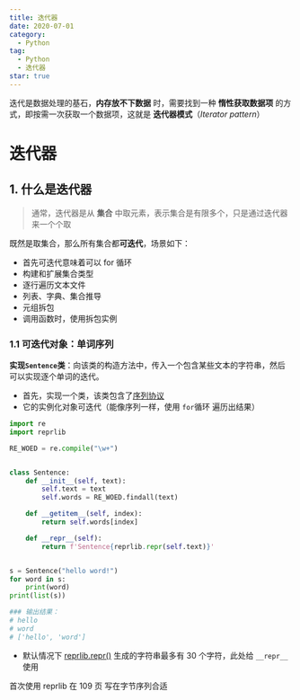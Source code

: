 ```yaml
---
title: 迭代器
date: 2020-07-01
category:
  - Python
tag:
  - Python
  - 迭代器
star: true
---
```


迭代是数据处理的基石，**内存放不下数据** 时，需要找到一种 **惰性获取数据项** 的方式，即按需一次获取一个数据项，这就是 **迭代器模式**（*Iterator pattern*）

<!-- more -->

# 迭代器

## 1. 什么是迭代器

> 通常，迭代器是从 **集合** 中取元素，表示集合是有限多个，只是通过迭代器来一个个取

既然是取集合，那么所有集合都**可迭代**，场景如下：

- 首先可迭代意味着可以 <Font>for 循环</Font>
- 构建和扩展集合类型
- 逐行遍历文本文件
- 列表、字典、集合推导
- 元组拆包
- 调用函数时，使用拆包实例

### 1.1 可迭代对象：单词序列

**实现`Sentence`类**：向该类的构造方法中，传入一个包含某些文本的字符串，然后可以实现逐个单词的迭代。

- 首先，实现一个类，该类包含了[序列协议]()
- 它的实例化对象可迭代（能像序列一样，使用 `for`循环 遍历出结果）

```python
import re
import reprlib

RE_WOED = re.compile("\w+")


class Sentence:
    def __init__(self, text):
        self.text = text
        self.words = RE_WOED.findall(text)

    def __getitem__(self, index):
        return self.words[index]

    def __repr__(self):
        return f'Sentence{reprlib.repr(self.text)}'


s = Sentence("hello word!")
for word in s:
    print(word)
print(list(s))

### 输出结果：
# hello
# word
# ['hello', 'word']
```

- 默认情况下 [reprlib.repr()]() 生成的字符串最多有 30 个字符，此处给 `__repr__` 使用

首次使用 reprlib 在 109 页 写在字节序列合适